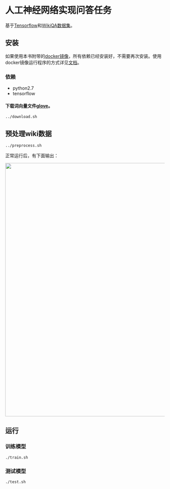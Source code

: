 # 人工神经网络实现问答任务

基于[Tensorflow](https://www.tensorflow.org/)和[WikiQA数据集](https://aclweb.org/anthology/D15-1237)。


## 安装

如果使用本书附带的[docker镜像](https://hub.docker.com/r/chatopera/qna-book/)，所有依赖已经安装好，不需要再次安装。使用docker镜像运行程序的方式详见[文档](https://github.com/l11x0m7/book-of-qna-code/blob/master/README.md)。

### 依赖

* python2.7
* tensorflow


#### 下载词向量文件[glove](../download.sh)。

```
../download.sh
```

## 预处理wiki数据

```
../preprocess.sh
```

正常运行后，有下面输出：

<img src="./assets/1.png" width="800">

## 运行

### 训练模型

```
./train.sh
```

### 测试模型

```
./test.sh
```
